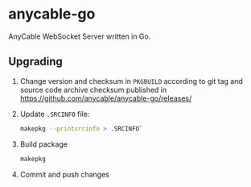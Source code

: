 # anycable-go

AnyCable WebSocket Server written in Go.

## Upgrading

 1. Change version and checksum in `PKGBUILD` according to git tag and source code archive checksum published in https://github.com/anycable/anycable-go/releases/

 2. Update `.SRCINFO` file:

    ```sh
    makepkg --printsrcinfo > .SRCINFO`
    ```
 3. Build package

    ```sh
    makepkg
    ```

 4. Commit and push changes
